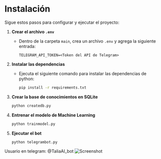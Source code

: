 # Instalación

Sigue estos pasos para configurar y ejecutar el proyecto:

1. **Crear el archivo `.env`**
   - Dentro de la carpeta `main`, crea un archivo `.env` y agrega la siguiente entrada:
     ```
     TELEGRAM_API_TOKEN=<Token del API de Telegram>
     ```

2. **Instalar las dependencias**
   - Ejecuta el siguiente comando para instalar las dependencias de python:
     ```bash
     pip install -r requirements.txt
     ```

3. **Crear la base de conocimientos en SQLite**
     ```bash
     python createdb.py
     ```

4. **Entrenar el modelo de Machine Learning**
     ```bash
     python trainmodel.py
     ```

5. **Ejecutar el bot**
     ```bash
     python telegrambot.py
     ```
Usuario en telegram: @TaliaAI_bot
![Screenshot](https://i.imgur.com/p5zt0Dm.jpeg)
